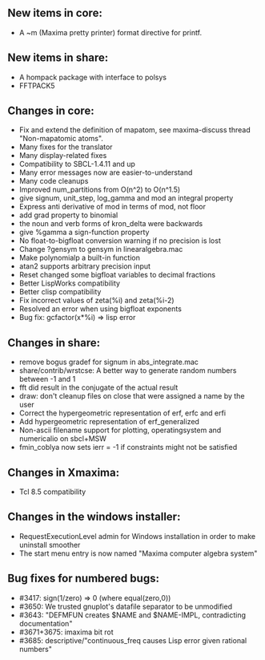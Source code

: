 New items in core:
------------------
 * A ~m (Maxima pretty printer) format directive for printf.

New items in share:
-------------------
 *  A hompack package with interface to polsys
 *  FFTPACK5

Changes in core:
----------------
 * Fix and extend the definition of mapatom, see maxima-discuss thread "Non-mapatomic atoms".
 * Many fixes for the translator
 * Many display-related fixes
 * Compatibility to SBCL-1.4.11 and up
 * Many error messages now are easier-to-understand
 * Many code cleanups
 * Improved num_partitions from O(n^2) to O(n^1.5)
 * give signum, unit_step, log_gamma and mod an integral property
 * Express anti derivative of mod in terms of mod, not floor
 * add grad property to binomial
 * the noun and verb forms of kron_delta were backwards
 * give %gamma a sign-function property
 * No float-to-bigfloat conversion warning if no precision is lost
 * Change ?gensym to gensym in linearalgebra.mac
 * Make polynomialp a built-in function
 * atan2 supports arbitrary precision input
 * Reset changed some bigfloat variables to decimal fractions
 * Better LispWorks compatibility
 * Better clisp compatibility
 * Fix incorrect values of zeta(%i) and zeta(%i-2)
 * Resolved an error when using bigfloat exponents
 * Bug fix: gcfactor(x*%i) => lisp error

Changes in share:
-----------------
 * remove bogus gradef for signum in abs_integrate.mac
 * share/contrib/wrstcse: A better way to generate random numbers between -1 and 1
 * fft did result in the conjugate of the actual result
 * draw: don't cleanup files on close that were assigned a name by the user
 * Correct the hypergeometric representation of erf, erfc and erfi
 * Add hypergeometric representation of erf_generalized
 * Non-ascii filename support for plotting, operatingsystem and numericalio on sbcl+MSW
 * fmin_coblya now sets ierr = -1 if constraints might not be satisfied

Changes in Xmaxima:
-------------------
 * Tcl 8.5 compatibility

Changes in the windows installer:
---------------------------------
 * RequestExecutionLevel admin for Windows installation in order to make uninstall smoother
 * The start menu entry is now named "Maxima computer algebra system"

Bug fixes for numbered bugs:
----------------------------
 * #3417: sign(1/zero) => 0 (where equal(zero,0))
 * #3650: We trusted gnuplot's datafile separator to be unmodified
 * #3643: "DEFMFUN creates $NAME and $NAME-IMPL, contradicting documentation"
 * #3671+3675: imaxima bit rot
 * #3685: descriptive/"continuous_freq causes Lisp error given rational numbers"
